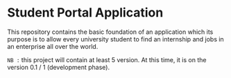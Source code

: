 # Student Portal Application

This repository contains the basic foundation of an application which its purpose is to allow every university student
to find an internship and jobs in an enterprise all over the world.

`NB :` this project will contain at least 5 version. At this time, it is on the version 0.1 / 1 (development phase).